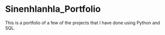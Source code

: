 # Sinenhlanhla_Portfolio
This is a portfolio of a few of the projects that I have done using Python and SQL.

